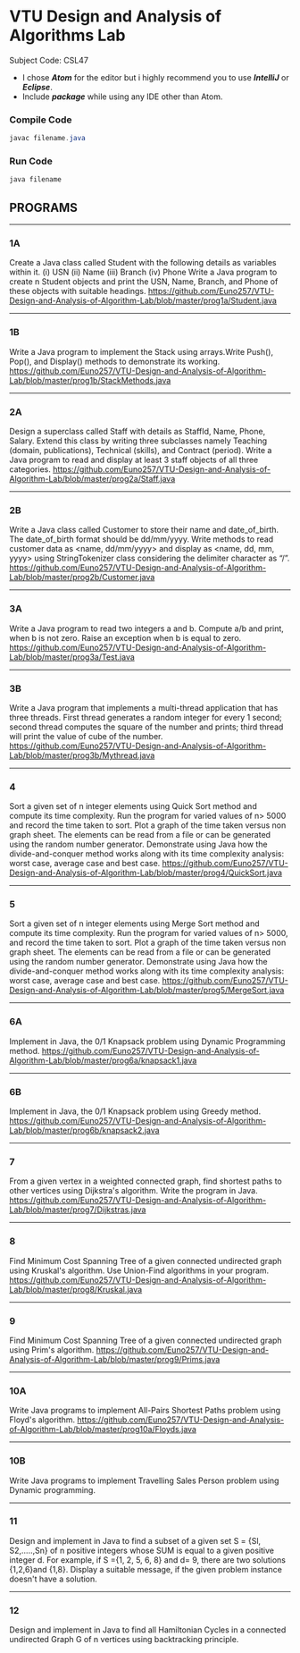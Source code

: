 # VTU Design and Analysis of Algorithms Lab
Subject Code: CSL47
- I chose ***Atom*** for the editor but i highly recommend you to use ***IntelliJ*** or ***Eclipse***.
- Include ***package*** while using any IDE other than Atom.

### Compile Code
```java
javac filename.java 
```
### Run Code
```java
java filename
```

## PROGRAMS
---
### 1A
Create a Java class called Student with the following details as variables within it. (i)	USN (ii)	Name (iii)	Branch (iv) Phone Write a Java program to create n Student objects and print the USN, Name, Branch, and Phone of these objects with suitable headings.
https://github.com/Euno257/VTU-Design-and-Analysis-of-Algorithm-Lab/blob/master/prog1a/Student.java

---
### 1B
Write a Java program to implement the Stack using arrays.Write Push(), Pop(), and Display() methods to demonstrate its working.
https://github.com/Euno257/VTU-Design-and-Analysis-of-Algorithm-Lab/blob/master/prog1b/StackMethods.java

---
### 2A
Design a superclass called Staff with details as StaffId, Name, Phone, Salary. Extend this class by writing three subclasses namely Teaching (domain, publications), Technical (skills), and Contract (period). Write a Java program to read and display at least 3 staff objects of all three categories.
https://github.com/Euno257/VTU-Design-and-Analysis-of-Algorithm-Lab/blob/master/prog2a/Staff.java

---
### 2B
Write a Java class called Customer to store their name and date_of_birth. The date_of_birth format should be dd/mm/yyyy. Write methods to read customer data as <name, dd/mm/yyyy> and display as <name, dd, mm, yyyy> using StringTokenizer class considering the delimiter character as “/”.
https://github.com/Euno257/VTU-Design-and-Analysis-of-Algorithm-Lab/blob/master/prog2b/Customer.java

---
### 3A
Write a Java program to read two integers a and b. Compute a/b and print, when b is not zero. Raise an exception when b is equal to zero.
https://github.com/Euno257/VTU-Design-and-Analysis-of-Algorithm-Lab/blob/master/prog3a/Test.java

---
### 3B
Write a Java program that implements a multi-thread application that has three threads. First thread generates a random integer for every 1 second; second thread computes the square of the number and prints; third thread will print the value of cube of the number.
https://github.com/Euno257/VTU-Design-and-Analysis-of-Algorithm-Lab/blob/master/prog3b/Mythread.java

---
### 4 
Sort a given set of n integer elements using Quick Sort method and compute its time complexity. Run the program for varied values of n> 5000 and record the time taken to sort. Plot a graph of the time taken versus non graph sheet. The elements can be read from a file or can be generated using the random number generator. Demonstrate using Java how the divide-and-conquer method works along with its time complexity analysis: worst case, average case and best case.
https://github.com/Euno257/VTU-Design-and-Analysis-of-Algorithm-Lab/blob/master/prog4/QuickSort.java

---
### 5
Sort a given set of n integer elements using Merge Sort method and compute its time complexity. Run the program for varied values of n> 5000, and record the time taken to sort. Plot a graph of the time taken versus non graph sheet. The elements can be read from a file or can be generated using the random number generator. Demonstrate using Java how the divide-and-conquer method works along with its time complexity analysis: worst case, average case and best case.
https://github.com/Euno257/VTU-Design-and-Analysis-of-Algorithm-Lab/blob/master/prog5/MergeSort.java

---
### 6A
Implement in Java, the 0/1 Knapsack problem using Dynamic Programming method.
https://github.com/Euno257/VTU-Design-and-Analysis-of-Algorithm-Lab/blob/master/prog6a/knapsack1.java

---
### 6B
Implement in Java, the 0/1 Knapsack problem using Greedy method.
https://github.com/Euno257/VTU-Design-and-Analysis-of-Algorithm-Lab/blob/master/prog6b/knapsack2.java

---
### 7
From a given vertex in a weighted connected graph, find shortest paths to other vertices using Dijkstra's algorithm. Write the program in Java.
https://github.com/Euno257/VTU-Design-and-Analysis-of-Algorithm-Lab/blob/master/prog7/Dijkstras.java

---
### 8
Find Minimum Cost Spanning Tree of a given connected undirected graph using Kruskal's algorithm. Use Union-Find algorithms in your program.
https://github.com/Euno257/VTU-Design-and-Analysis-of-Algorithm-Lab/blob/master/prog8/Kruskal.java

---
### 9
Find Minimum Cost Spanning Tree of a given connected undirected graph using Prim's algorithm.
https://github.com/Euno257/VTU-Design-and-Analysis-of-Algorithm-Lab/blob/master/prog9/Prims.java

---
### 10A 
Write Java programs to implement All-Pairs Shortest Paths problem using Floyd's algorithm.
https://github.com/Euno257/VTU-Design-and-Analysis-of-Algorithm-Lab/blob/master/prog10a/Floyds.java

---
### 10B
Write Java programs to implement Travelling Sales Person problem using Dynamic programming.

---
### 11 
Design and implement in Java to find a subset of a given set S = {Sl, S2,.....,Sn} of n positive integers whose SUM is equal to a given positive integer d. For example, if S ={1, 2, 5, 6, 8} and d= 9, there are two solutions {1,2,6}and {1,8}. Display a suitable message, if the given problem instance doesn't have a solution.

---
### 12 
Design and implement in Java to find all Hamiltonian Cycles in a connected undirected Graph G of n vertices using backtracking principle.

